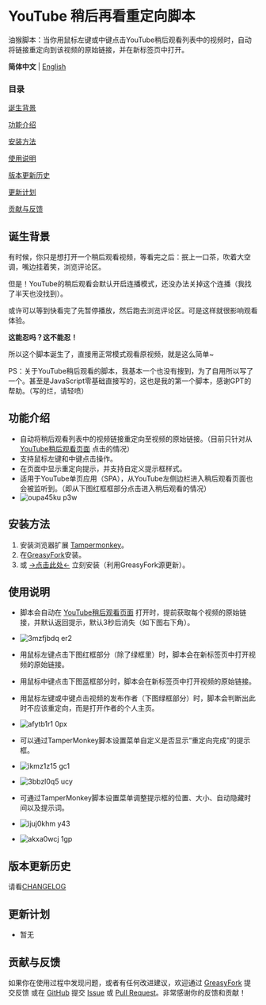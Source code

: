 # YouTube 稍后再看重定向脚本
油猴脚本：当你用鼠标左键或中键点击YouTube稍后观看列表中的视频时，自动将链接重定向到该视频的原始链接，并在新标签页中打开。

**简体中文** | [English](https://github.com/JerryYang-30/YouTube-Watch-Later-Redirect/blob/main/README_en.md)

### 目录

[诞生背景](#诞生背景)

[功能介绍](#功能介绍)

[安装方法](#安装方法)

[使用说明](#使用说明)

[版本更新历史](#版本更新历史)

[更新计划](#更新计划)

[贡献与反馈](#贡献与反馈)

## 诞生背景
有时候，你只是想打开一个稍后观看视频，等看完之后：抿上一口茶，吹着大空调，嘴边挂着笑，浏览评论区。

但是！YouTube的稍后观看会默认开启连播模式，还没办法关掉这个连播（我找了半天也没找到）。

或许可以等到快看完了先暂停播放，然后跑去浏览评论区。可是这样就很影响观看体验。

**这能忍吗？这不能忍！**

所以这个脚本诞生了，直接用正常模式观看原视频，就是这么简单~

PS：关于YouTube稍后观看的脚本，我基本一个也没有搜到，为了自用所以写了一个。甚至是JavaScript零基础直接写的，这也是我的第一个脚本，感谢GPT的帮助。（写的烂，请轻喷）

## 功能介绍

- 自动将稍后观看列表中的视频链接重定向至视频的原始链接。（目前只针对从[YouTube稍后观看页面](https://www.youtube.com/playlist?list=WL) 点击的情况）
- 支持鼠标左键和中键点击操作。
- 在页面中显示重定向提示，并支持自定义提示框样式。
- 适用于YouTube单页应用（SPA），从YouTube左侧边栏进入稍后观看页面也会被监听到。（即从下图红框框部分点击进入稍后观看的情况）
- ![oupa45ku p3w](https://github.com/user-attachments/assets/08513620-ec39-4ccb-9f12-e4ce71c7de8b)


## 安装方法

1. 安装浏览器扩展 [Tampermonkey](https://www.tampermonkey.net/)。
2. 在[GreasyFork](https://greasyfork.org/zh-CN/scripts/507417-youtube-%E7%A8%8D%E5%90%8E%E5%86%8D%E7%9C%8B%E9%87%8D%E5%AE%9A%E5%90%91)安装。
3. 或 [→点击此处←](https://github.com/JerryYang-30/YouTube-Watch-Later-Redirect/raw/main/YouTube-Watch-Later-Redirect.user.js) 立刻安装（利用GreasyFork源更新）。
   

## 使用说明

- 脚本会自动在 [YouTube稍后观看页面](https://www.youtube.com/playlist?list=WL) 打开时，提前获取每个视频的原始链接，并默认返回提示，默认3秒后消失（如下图右下角）。
- ![3mzfjbdq er2](https://github.com/user-attachments/assets/3b8d8787-d24b-4d1a-8236-a2f655672a78)

- 用鼠标左键点击下图红框部分（除了绿框里）时，脚本会在新标签页中打开视频的原始链接。
- 用鼠标中键点击下图蓝框部分时，脚本会在新标签页中打开视频的原始链接。
- 用鼠标左键或中键点击视频的发布作者（下图绿框部分）时，脚本会判断出此时不应该重定向，而是打开作者的个人主页。
- ![afytb1r1 0px](https://github.com/user-attachments/assets/e6170b88-2a40-40b3-80f7-60b8f5afb8ac)

- 可以通过TamperMonkey脚本设置菜单自定义是否显示“重定向完成”的提示框。
- ![ikmz1z15 gc1](https://github.com/user-attachments/assets/1a825c8c-2b2f-403f-8730-79b26c0a21ac)
- ![3bbzl0q5 ucy](https://github.com/user-attachments/assets/f9ada660-bf7d-4b0a-bb4d-4505bda38cd1)


- 可通过TamperMonkey脚本设置菜单调整提示框的位置、大小、自动隐藏时间以及提示词。
- ![ijuj0khm y43](https://github.com/user-attachments/assets/fece4bda-4589-40c8-aa7a-5c4fb8d440d6)
- ![akxa0wcj 1gp](https://github.com/user-attachments/assets/b9a88306-3673-4d48-b232-7c951bc5b0c3)


## 版本更新历史

请看[CHANGELOG](https://github.com/JerryYang-30/YouTube-Watch-Later-Redirect/blob/main/CHANGELOG.md)

## 更新计划

- 暂无

## 贡献与反馈

如果你在使用过程中发现问题，或者有任何改进建议，欢迎通过 [GreasyFork](https://greasyfork.org/zh-CN/scripts/507417-youtube-%E7%A8%8D%E5%90%8E%E5%86%8D%E7%9C%8B%E9%87%8D%E5%AE%9A%E5%90%91/feedback) 提交反馈 或在 [GitHub](https://github.com/JerryYang-30/YouTube-Watch-Later-Redirect) 提交 [Issue](https://github.com/JerryYang-30/YouTube-Watch-Later-Redirect/issues) 或 [Pull Request](https://github.com/JerryYang-30/YouTube-Watch-Later-Redirect/pulls)。非常感谢你的反馈和贡献！

